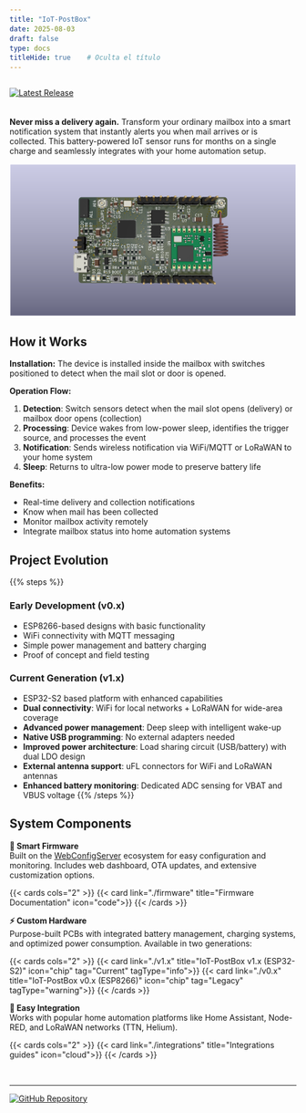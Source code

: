 ```yaml
---
title: "IoT-PostBox"
date: 2025-08-03
draft: false
type: docs
titleHide: true    # Oculta el título
---
```


<div style="display: flex; justify-content: flex-start; margin-bottom: 20px;">

[![Latest Release](https://img.shields.io/github/v/release/paclema/iot-postbox?style=for-the-badge&logo=github&label=Latest%20Release)](https://github.com/paclema/iot-postbox/releases/latest)

</div>

**Never miss a delivery again.** Transform your ordinary mailbox into a smart notification system that instantly alerts you when mail arrives or is collected. This battery-powered IoT sensor runs for months on a single charge and seamlessly integrates with your home automation setup.

<p align="center" width="100%">
  <a href="https://raw.githubusercontent.com/paclema/iot-postbox/master/pcb_desings/iot-postbox_v1/docs/v1.2/iot-postbox_top_xray.png">
    <img src="https://raw.githubusercontent.com/paclema/iot-postbox/master/pcb_desings/iot-postbox_v1/docs/v1.2/iot-postbox_top_xray.png" alt="IoT-PostBox v1.2" width="600"/>
  </a>
</p>

## How it Works

**Installation:** The device is installed inside the mailbox with switches positioned to detect when the mail slot or door is opened.

**Operation Flow:**
1. **Detection**: Switch sensors detect when the mail slot opens (delivery) or mailbox door opens (collection)
2. **Processing**: Device wakes from low-power sleep, identifies the trigger source, and processes the event
3. **Notification**: Sends wireless notification via WiFi/MQTT or LoRaWAN to your home system
4. **Sleep**: Returns to ultra-low power mode to preserve battery life

**Benefits:**
- Real-time delivery and collection notifications
- Know when mail has been collected  
- Monitor mailbox activity remotely
- Integrate mailbox status into home automation systems

## Project Evolution

{{% steps %}}

### Early Development (v0.x)
- ESP8266-based designs with basic functionality
- WiFi connectivity with MQTT messaging
- Simple power management and battery charging
- Proof of concept and field testing

### Current Generation (v1.x)
- ESP32-S2 based platform with enhanced capabilities
- **Dual connectivity**: WiFi for local networks + LoRaWAN for wide-area coverage
- **Advanced power management**: Deep sleep with intelligent wake-up
- **Native USB programming**: No external adapters needed
- **Improved power architecture**: Load sharing circuit (USB/battery) with dual LDO design
- **External antenna support**: uFL connectors for WiFi and LoRaWAN antennas
- **Enhanced battery monitoring**: Dedicated ADC sensing for VBAT and VBUS voltage
{{% /steps %}}

## System Components

**📱 Smart Firmware**   
Built on the [WebConfigServer](https://github.com/paclema/WebConfigServer) ecosystem for easy configuration and monitoring. Includes web dashboard, OTA updates, and extensive customization options.

{{< cards cols="2" >}}
{{< card link="./firmware" title="Firmware Documentation" icon="code">}}
{{< /cards >}}

**⚡ Custom Hardware**  
Purpose-built PCBs with integrated battery management, charging systems, and optimized power consumption. Available in two generations:

{{< cards cols="2" >}}
{{< card link="./v1.x" title="IoT-PostBox v1.x (ESP32-S2)" icon="chip" tag="Current" tagType="info">}} 
{{< card link="./v0.x" title="IoT-PostBox v0.x (ESP8266)" icon="chip" tag="Legacy" tagType="warning">}} 
{{< /cards >}}

**🔌 Easy Integration**   
Works with popular home automation platforms like Home Assistant, Node-RED, and LoRaWAN networks (TTN, Helium).

{{< cards cols="2" >}}
{{< card link="./integrations" title="Integrations guides" icon="cloud">}}
{{< /cards >}}

<br>

---

[![GitHub Repository](https://img.shields.io/badge/View_on-GitHub-181717?style=for-the-badge&logo=github)](https://github.com/paclema/iot-postbox)
